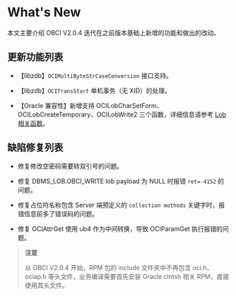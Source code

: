 # What's New

本文主要介绍 OBCI V2.0.4 迭代在之前版本基础上新增的功能和做出的改动。

## 更新功能列表

* 【libzdb】`OCIMultiByteStrCaseConversion` 接口支持。

* 【libzdb】`OCITransStart` 单机事务（无 XID）的处理。

* 【Oracle 兼容性】新增支持 OCILobCharSetForm、OCILobCreateTemporary、OCILobWrite2 三个函数，详细信息请参考 [Lob 相关函数](8.reference-function/5.lob-functions.md)。

## 缺陷修复列表

* 修复修改空密码需要转双引号的问题。

* 修复 DBMS_LOB.OBCI_WRITE lob payload 为 NULL 时报错 `ret=-4152` 的问题。

* 修复占位符名称包含 Server 端预定义的 `collection mothods` 关键字时，报错信息前多了错误码的问题。

* 修复 OCIAttrGet 使用 ub4 作为中间转换，导致 OCIParamGet 执行报错的问题。

> **注意**
>
> 从 OBCI V2.0.4 开始，RPM 包的 include 文件夹中不再包含 oci.h、ociap.h 等头文件，业务编译需要首先安装 Oracle clntsh 相关 RPM，直接使用其头文件。
